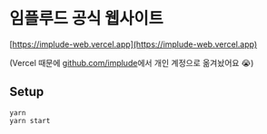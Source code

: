 # 임플루드 공식 웹사이트

[https://implude-web.vercel.app](https://implude-web.vercel.app)

(Vercel 때문에 [github.com/implude](https://github.com/implude)에서 개인 계정으로 옮겨놨어요 😭)

## Setup

```console
yarn
yarn start
```
